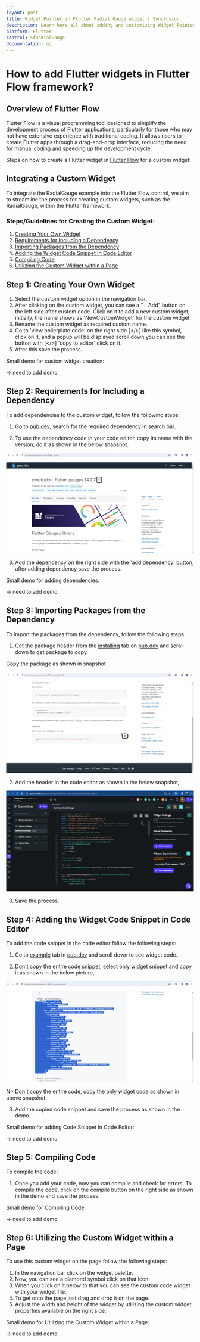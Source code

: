 ```yaml
---
layout: post
title: Widget Pointer in Flutter Radial Gauge widget | Syncfusion
description: Learn here all about adding and customizing Widget Pointer of Syncfusion Flutter Radial Gauge (SfRadialGauge) widget and more.
platform: Flutter
control: SfRadialGauge
documentation: ug
---
```


# How to add Flutter widgets in Flutter Flow framework?

## Overview of Flutter Flow

Flutter Flow is a visual programming tool designed to simplify the development process of Flutter applications, particularly for those who may not have extensive experience with traditional coding. It allows users to create Flutter apps through a drag-and-drop interface, reducing the need for manual coding and speeding up the development cycle.

Steps on how to create a Flutter widget in [Flutter Flow](https://app.flutterflow.io/) for a custom widget:

## Integrating a Custom Widget

To integrate the RadialGauge example into the Flutter Flow control, we aim to streamline the process for creating custom widgets, such as the RadialGauge, within the Flutter framework.

### Steps/Guidelines for Creating the Custom Widget:

1. [Creating Your Own Widget](#step-1-creating-your-own-widget)
2. [Requirements for Including a Dependency](#step-2-requirements-for-including-a-dependency)
3. [Importing Packages from the Dependency](#step-3-importing-packages-from-the-dependency)
4. [Adding the Widget Code Snippet in Code Editor](#step-4-adding-the-widget-code-snippet-in-code-editor)
5. [Compiling Code](#step-5-compiling-code)
6. [Utilizing the Custom Widget within a Page](#step-6-utilizing-the-custom-widget-within-a-page)

## Step 1: Creating Your Own Widget

1. Select the custom widget option in the navigation bar.
2. After clicking on the custom widget, you can see a "+ Add" button on the left side after custom code. Click on it to add a new custom widget; initially, the name shows as 'NewCustomWidget' for the custom widget.
3. Rename the custom widget as required custom name.
4. Go to 'view boilerplate code' on the right side [</>] like this symbol, click on it, and a popup will be displayed scroll down you can see the button with [</>] 'copy to editor' click on it.
5. After this save the process.

Small demo for custom widget creation:

-> need to add demo

## Step 2: Requirements for Including a Dependency

To add dependencies to the custom widget, follow the following steps:

1. Go to [pub.dev](https://pub.dev/), search for the required dependency in search bar.

2. To use the dependency code in your code editor, copy its name with the version, do it as shown in the below snapshot.

![Version](images/how-to/copy-version.png)

3. Add the dependency on the right side with the 'add dependency' button, after adding dependency save the process.

Small demo for adding dependencies:

-> need to add demo

## Step 3: Importing Packages from the Dependency

To import the packages from the dependency, follow the following steps:

1. Get the package header from the [installing](https://pub.dev/packages/syncfusion_flutter_gauges/install) tab on [pub.dev](https://pub.dev/) and scroll down to get package to copy.

Copy the package as shown in snapshot

![Package](images/how-to/copy-package.png)

2. Add the header in the code editor as shown in the below snapshot,

![Import](images/how-to/import-package-flutterflow.png)

3. Save the process.

## Step 4: Adding the Widget Code Snippet in Code Editor

To add the code snippet in the code editor follow the following steps:

1. Go to [example](https://pub.dev/packages/syncfusion_flutter_gauges/example) tab in [pub.dev](https://pub.dev/) and scroll down to see widget code.

2. Don't copy the entire code snippet, select only widget snippet and copy it as shown in the below picture,

![Code](images/how-to/code-snippet.png)
    
N> Don't copy the entire code, copy the only widget code as shown in above snapshot.

3. Add the copied code snippet and save the process as shown in the demo.

Small demo for adding Code Snippet in Code Editor:

-> need to add demo

## Step 5: Compiling Code

To compile the code:

1. Once you add your code, now you can compile and check for errors. To compile the code, click on the compile button on the right side as shown in the demo and save the process.

Small demo for Compiling Code:

-> need to add demo

## Step 6: Utilizing the Custom Widget within a Page

To use this custom widget on the page follow the following steps:

1. In the navigation bar click on the widget palette.
2. Now, you can see a diamond symbol click on that icon.
3. When you click on it below to that you can see the custom code widget with your widget file.
4. To get onto the page just drag and drop it on the page.
5. Adjust the width and height of the widget by utilizing the custom widget properties available on the right side.

Small demo for Utilizing the Custom Widget within a Page:

-> need to add demo
